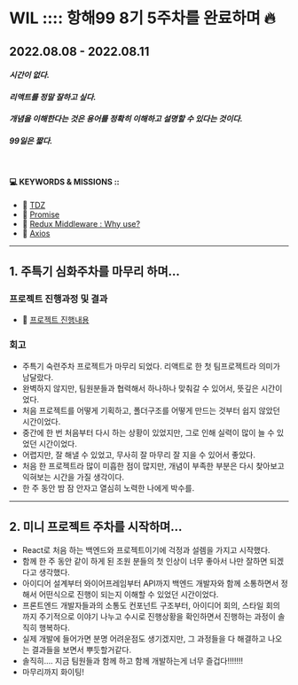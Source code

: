 # WIL :::: 항해99 8기 5주차를 완료하며 🔥 
## 2022.08.08 - 2022.08.11
#### **_시간이 없다._**
#### **_리액트를 정말 잘하고 싶다._**
#### **_개념을 이해한다는 것은 용어를 정확히 이해하고 설명할 수 있다는 것이다._**
#### **_99일은 짧다._**
<br />

#### 💻 KEYWORDS & MISSIONS :: 
* 📌 [TDZ](https://github.com/YooJinRa/til/blob/main/Javascript/TDZ.md)
* 📌 [Promise](https://github.com/YooJinRa/til/tree/main/Javascript/Promise.md)
* 📌 [Redux Middleware : Why use?](https://github.com/YooJinRa/til/tree/main/ReactJS/ReduxMiddleware.md)
* 📌 [Axios](https://github.com/YooJinRa/til/tree/main/ReactJS/Axios.md)


-----

## 1. 주특기 심화주차를 마무리 하며...
### 프로젝트 진행과정 및 결과
* 📌 [프로젝트 진행내용](https://github.com/YooJinRa/project-reactjs)

### 회고
- 주특기 숙련주차 프로젝트가 마무리 되었다. 리액트로 한 첫 팀프로젝트라 의미가 남달랐다.
- 완벽하지 않지만, 팀원분들과 협력해서 하나하나 맞춰갈 수 있어서, 뜻깊은 시간이었다. 
- 처음 프로젝트를 어떻게 기획하고, 폴더구조를 어떻게 만드는 것부터 쉽지 않았던 시간이었다.
- 중간에 한 번 처음부터 다시 하는 상황이 있었지만, 그로 인해 실력이 많이 늘 수 있었던 시간이었다. 
- 어렵지만, 잘 해낼 수 있었고, 무사히 잘 마무리 잘 지을 수 있어서 좋았다. 
- 처음 한 프로젝트라 많이 미흡한 점이 많지만, 개념이 부족한 부분은 다시 찾아보고 익혀보는 시간을 가질 생각이다. 
- 한 주 동안 밤 잠 안자고 열심히 노력한 나에게 박수를.

-----

## 2. 미니 프로젝트 주차를 시작하며...
- React로 처음 하는 백엔드와 프로젝트이기에 걱정과 설렘을 가지고 시작했다. 
- 함께 한 주 동안 같이 하게 된 조원 분들의 첫 인상이 너무 좋아서 나만 잘하면 되겠다고 생각했다.
- 아이디어 설계부터 와이어프레임부터 API까지 백엔드 개발자와 함께 소통하면서 정해서 어떤식으로 진행이 되는지 이해할 수 있었던 시간이었다.
- 프론트엔드 개발자들과의 소통도 컨포넌트 구조부터, 아이디어 회의, 스타일 회의 까지 주기적으로 이야기 나누고 수시로 진행상황을 확인하면서 진행하는 과정이 솔직히 행복하다.
- 실제 개발에 들어가면 분명 어려운점도 생기겠지만, 그 과정들을 다 해결하고 나오는 결과들을 보면서 뿌듯할거같다.
- 솔직히.... 지금 팀원들과 함께 하고 함께 개발하는게 너무 즐겁다!!!!!!!
- 마무리까지 화이팅!